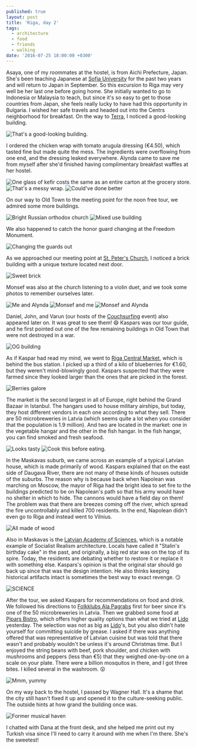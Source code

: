 ```yaml
---
published: true
layout: post
title: 'Riga, day 2'
tags:
  - architecture
  - food
  - friends
  - walking
date: '2016-07-25 18:00:00 +0300'
---
```

Asaya, one of my roommates at the hostel, is from Aichi Prefecture, Japan. She's been teaching Japanese at [Sofia University](https://www.uni-sofia.bg/index.php/eng) for the past two years and will return to Japan in September. So this excursion to Riga may very well be her last one before going home. She initially wanted to go to Indonesia or Malaysia to teach, but since it's so easy to get to those countries from Japan, she feels really lucky to have had this opportunity in Bulgaria. I wished her safe travels and headed out into the Centrs neighborhood for breakfast. On the way to [Terra](https://terra-restorani.lv/en), I noticed a good-looking building.

<!--more-->

![That's a good-looking building.]({{site.baseurl}}/images/2016/07/25/riga-day-2/centrs-oldbldg.jpeg)

I ordered the chicken wrap with tomato arugula dressing (€4.50), which tasted fine but made quite the mess. The ingredients were overflowing from one end, and the dressing leaked everywhere. Alynda came to save me from myself after she'd finished having complimentary breakfast waffles at her hostel.

![One glass of kefir costs the same as an entire carton at the grocery store.]({{site.baseurl}}/images/2016/07/25/riga-day-2/terra-kefir.jpeg)
![That's a messy wrap.]({{site.baseurl}}/images/2016/07/25/riga-day-2/terra-wrap.jpeg)
![Could've done better]({{site.baseurl}}/images/2016/07/25/riga-day-2/terra-receipt.jpeg)

On our way to Old Town to the meeting point for the noon free tour, we admired some more buildings.

![Bright Russian orthodox church]({{site.baseurl}}/images/2016/07/25/riga-day-2/centrs-russian.jpeg)
![Mixed use building]({{site.baseurl}}/images/2016/07/25/riga-day-2/centrs-mixed.jpeg)

We also happened to catch the honor guard changing at the Freedom Monument.

![Changing the guards out]({{site.baseurl}}/images/2016/07/25/riga-day-2/oldtown-freedom.jpeg)

As we approached our meeting point at [St. Peter's Church][st-peters], I noticed a brick building with a unique texture located next door.

![Sweet brick]({{site.baseurl}}/images/2016/07/25/riga-day-2/oldtown-brick.jpeg)

Monsef was also at the church listening to a violin duet, and we took some photos to remember ourselves later.

![Me and Alynda]({{site.baseurl}}/images/2016/07/25/riga-day-2/stpeters-tiffalynda.jpeg)
![Monsef and me]({{site.baseurl}}/images/2016/07/25/riga-day-2/stpeters-monseftiff.jpeg)
![Monsef and Alynda]({{site.baseurl}}/images/2016/07/25/riga-day-2/stpeters-monsefalynda.jpeg)

Daniel, John, and Varun (our hosts of the [Couchsurfing](https://www.couchsurfing.com/) event) also appeared later on. It was great to see them! :smile: Kaspars was our tour guide, and he first pointed out one of the few remaining buildings in Old Town that were not destroyed in a war.

![OG building]({{site.baseurl}}/images/2016/07/25/riga-day-2/oldtown-originalbldg.jpeg)

As if Kaspar had read my mind, we went to [Riga Central Market](https://www.rct.lv/en/), which is behind the bus station. I picked up a third of a kilo of blueberries for €1.60, but they weren't mind-blowingly good. Kaspars suspected that they were farmed since they looked larger than the ones that are picked in the forest.

![Berries galore]({{site.baseurl}}/images/2016/07/25/riga-day-2/market-berries.jpeg)

The market is the second largest in all of Europe, right behind the Grand Bazaar in Istanbul. The hangars used to house military airships, but today, they host different vendors in each one according to what they sell. There are 50 microbreweries in Latvia (which seems quite a lot when you consider that the population is 1.9 million). And two are located in the market: one in the vegetable hangar and the other in the fish hangar. In the fish hangar, you can find smoked and fresh seafood.

![Looks tasty]({{site.baseurl}}/images/2016/07/25/riga-day-2/market-smokedfish.jpeg)
![Cook this before eating.]({{site.baseurl}}/images/2016/07/25/riga-day-2/market-freshfish.jpeg)

In the Maskavas suburb, we came across an example of a typical Latvian house, which is made primarily of wood. Kaspars explained that on the east side of Daugava River, there are not many of these kinds of houses outside of the suburbs. The reason why is because back when Napolean was marching on Moscow, the mayor of Riga had the bright idea to set fire to the buildings predicted to be on Napolean's path so that his army would have no shelter in which to hide. The cannons would have a field day on them! The problem was that there are breezes coming off the river, which spread the fire uncontrollably and killed 700 residents. In the end, Napolean didn't even go to Riga and instead went to Vilnius.

![All made of wood]({{site.baseurl}}/images/2016/07/25/riga-day-2/maskavas-woodenbldg.jpeg)

Also in Maskavas is the [Latvian Academy of Sciences](http://www.lza.lv/index.php?mylang=english), which is a notable example of Socialist Realism architecture. Locals have called it "Stalin's birthday cake" in the past, and originally, a big red star was on the top of its spire. Today, the residents are debating whether to restore it or replace it with something else. Kaspars's opinion is that the original star should go back up since that was the design intention. He also thinks keeping historical artifacts intact is sometimes the best way to exact revenge. :smirk:

![SCIENCE]({{site.baseurl}}/images/2016/07/25/riga-day-2/maskavas-science.jpeg)

After the tour, we asked Kaspars for recommendations on food and drink. We followed his directions to [Folkklubs Ala Pagrabs](http://www.folkklubs.lv/en) first for beer since it's one of the 50 microbreweries in Latvia. Then we grabbed some food at [Pipars Bistro](http://www.spottedbylocals.com/riga/pipars/), which offers higher quality options than what we tried at [Lido][lido] yesterday. The selection was not as big as [Lido][lido]'s, but you also didn't hate yourself for committing suicide by grease. I asked if there was anything offered that was representative of Latvian cuisine but was told that there wasn't and probably wouldn't be unless it's around Christmas time. But I enjoyed the string beans with beef, pork shoulder, and chicken with mushrooms and peppers (less than €5) that they weighed one-by-one on a scale on your plate. There were a billion mosquitos in there, and I got three bites. I killed several in the washroom. :astonished:

![Mmm, yummy]({{site.baseurl}}/images/2016/07/25/riga-day-2/pipars.jpeg)

On my way back to the hostel, I passed by Wagner Hall. It's a shame that the city still hasn't fixed it up and opened it to the culture-seeking public. The outside hints at how grand the building once was.

![Former musical haven]({{site.baseurl}}/images/2016/07/25/riga-day-2/wagnerhall.jpeg)

I chatted with Dana at the front desk, and she helped me print out my Turkish visa since I'll need to carry it around with me when I'm there. She's the sweetest!

[lido]: http://lido.lv/eng/
[st-peters]: http://peterbaznica.riga.lv